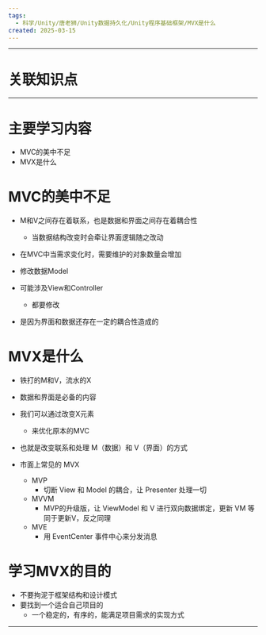```yaml
---
tags:
  - 科学/Unity/唐老狮/Unity数据持久化/Unity程序基础框架/MVX是什么
created: 2025-03-15
---
```


---
# 关联知识点



---
# 主要学习内容

- MVC的美中不足
- MVX是什么
# MVC的美中不足

- M和V之间存在着联系，也是数据和界面之间存在着耦合性
	- 当数据结构改变时会牵让界面逻辑随之改动
- 在MVC中当需求变化时，需要维护的对象数量会增加

- 修改数据Model
- 可能涉及View和Controller
	- 都要修改
- 是因为界面和数据还存在一定的耦合性造成的
# MVX是什么

- 铁打的M和V，流水的X
- 数据和界面是必备的内容
- 我们可以通过改变X元素
	- 来优化原本的MVC
- 也就是改变联系和处理 M（数据）和 V（界面）的方式

- 市面上常见的 MVX
	- MVP
		- 切断 View 和 Model 的耦合，让 Presenter 处理一切
	- MVVM
		- MVP的升级版，让 ViewModel 和 V 进行双向数据绑定，更新 VM 等同于更新V，反之同理
	- MVE
		- 用 EventCenter 事件中心来分发消息
# 学习MVX的目的

- 不要拘泥于框架结构和设计模式
- 要找到一个适合自己项目的
	- 一个稳定的，有序的，能满足项目需求的实现方式

---
